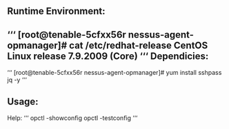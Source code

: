 Runtime Environment:
--

‘‘‘
[root@tenable-5cfxx56r nessus-agent-opmanager]# cat /etc/redhat-release
CentOS Linux release 7.9.2009 (Core)
‘‘‘
Dependicies:
--
‘‘‘
[root@tenable-5cfxx56r nessus-agent-opmanager]# yum install sshpass jq -y
‘‘‘

Usage:
--
Help:
‘‘‘
opctl -showconfig
opctl -testconfig
‘‘‘

